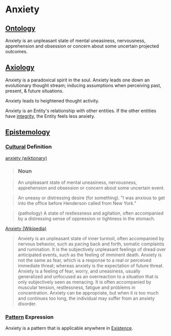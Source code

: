 # Anxiety

## [Ontology](./ontology.md)

Anxiety is an unpleasant state of mental uneasiness, nervousness, apprehension and obsession or concern about some uncertain projected outcomes.

## [Axiology](./axiology.md)

Anxiety is a paradoxical spirit in the soul. Anxiety leads one down an evolutionary thought stream; inducing assumptions when perceiving past, present, & future situations.

Anxiety leads to heightened thought activity.

Anxiety is an Entity's relationship with other entities. If the other entities have [integrity](./integrity.md), the Entity feels less anxiety.

## [Epistemology](./epistemology.md)

### [Cultural](./culture.md) Definition

<a href="http://en.wiktionary.org/wiki/anxiety" target="_blank">anxiety (wiktionary)</a>

> ### Noun

> An unpleasant state of mental uneasiness, nervousness, apprehension and obsession or concern about some uncertain event.

> An uneasy or distressing desire (for something). "I was anxious to get into the office before Henderson called from New York."

> (pathology) A state of restlessness and agitation, often accompanied by a distressing sense of oppression or tightness in the stomach.

<a href="http://en.wikipedia.org/wiki/Anxiety" target="_blank">Anxiety (Wikipedia)</a>

> Anxiety is an unpleasant state of inner turmoil, often accompanied by nervous behavior, such as pacing back and forth, somatic complaints and rumination. It is the subjectively unpleasant feelings of dread over anticipated events, such as the feeling of imminent death. Anxiety is not the same as fear, which is a response to a real or perceived immediate threat; whereas anxiety is the expectation of future threat. Anxiety is a feeling of fear, worry, and uneasiness, usually generalized and unfocused as an overreaction to a situation that is only subjectively seen as menacing. It is often accompanied by muscular tension, restlessness, fatigue and problems in concentration. Anxiety can be appropriate, but when it is too much and continues too long, the individual may suffer from an anxiety disorder.

### [Pattern](./pattern.md) Expression

Anxiety is a pattern that is applicable anywhere in [Existence](./existence.md).
